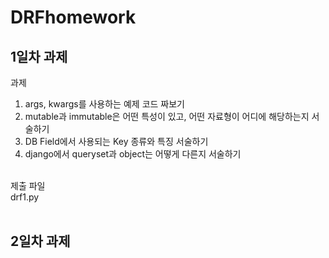 # DRFhomework

## 1일차 과제  
과제
 1. args, kwargs를 사용하는 예제 코드 짜보기
 2. mutable과 immutable은 어떤 특성이 있고, 어떤 자료형이 어디에 해당하는지 서술하기
 3. DB Field에서 사용되는 Key 종류와 특징 서술하기
 4. django에서 queryset과 object는 어떻게 다른지 서술하기    
<br>
제출 파일<br>
drf1.py
<br><br>

## 2일차 과제 
